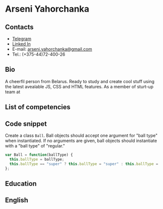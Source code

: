 Arseni Yahorchanka 
==================

Contacts  
--------
* [Telegram](https://t.me/hashlemon)
* [Linked In](https://www.linkedin.com/in/arseni-yahorchanka-513307102?lipi=urn%3Ali%3Apage%3Ad_flagship3_profile_view_base_contact_details%3BAnCanmfvRnSn17nxuxxZOQ%3D%3D)
* E-mail: arseni.yahorchanka@gmail.com
* Tel.: (+375-44)72-400-26

Bio
---
A cheerfil person from Belarus. Ready to study and create cool stuff using the latest avealable JS, CSS and HTML features. As a member of sturt-up team at  

List of competencies
--------------------


Code snippet
------------
Create a class `Ball`. Ball objects should accept one argument for "ball type" when instantiated.
If no arguments are given, ball objects should instantiate with a "ball type" of "regular."

```javascript
var Ball = function(ballType) {
  this.ballType = ballType;
  this.ballType == "super" ? this.ballType = "super" : this.ballType = "regular"
};
```
Education
---------

English
-------


